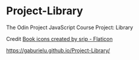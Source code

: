 # Project-Library
The Odin Project JavaScript Course Project: Library


Credit
<a href="https://www.flaticon.com/free-icons/book" title="book icons">Book icons created by srip - Flaticon</a>

https://gaburielu.github.io/Project-Library/
